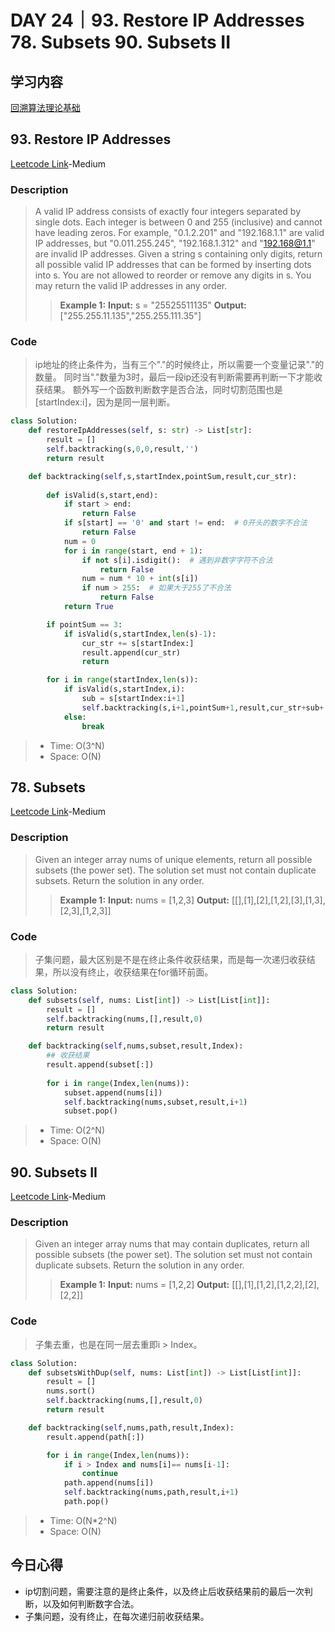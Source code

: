 # DAY 24｜93. Restore IP Addresses 78. Subsets 90. Subsets II
## 学习内容
[回溯算法理论基础](https://programmercarl.com/%E5%9B%9E%E6%BA%AF%E7%AE%97%E6%B3%95%E7%90%86%E8%AE%BA%E5%9F%BA%E7%A1%80.html)
## 93. Restore IP Addresses
[Leetcode Link](https://leetcode.cn/problems/restore-ip-addresses/description/)-Medium
### Description
>A valid IP address consists of exactly four integers separated by single dots. Each integer is between 0 and 255 (inclusive) and cannot have leading zeros.
>For example, "0.1.2.201" and "192.168.1.1" are valid IP addresses, but "0.011.255.245", "192.168.1.312" and "192.168@1.1" are invalid IP addresses.
>Given a string s containing only digits, return all possible valid IP addresses that can be formed by inserting dots into s.
> You are not allowed to reorder or remove any digits in s. You may return the valid IP addresses in any order.
>>**Example 1:**
>>**Input:**
>>s = "25525511135"
>>**Output:**
>>["255.255.11.135","255.255.111.35"]
### Code
>ip地址的终止条件为，当有三个"."的时候终止，所以需要一个变量记录"."的数量。
>同时当"."数量为3时，最后一段ip还没有判断需要再判断一下才能收获结果。
>额外写一个函数判断数字是否合法，同时切割范围也是[startIndex:i]，因为是同一层判断。
```python
class Solution:
    def restoreIpAddresses(self, s: str) -> List[str]:
        result = []
        self.backtracking(s,0,0,result,'')
        return result

    def backtracking(self,s,startIndex,pointSum,result,cur_str):
        
        def isValid(s,start,end):
            if start > end:
                return False
            if s[start] == '0' and start != end:  # 0开头的数字不合法
                return False
            num = 0
            for i in range(start, end + 1):
                if not s[i].isdigit():  # 遇到非数字字符不合法
                    return False
                num = num * 10 + int(s[i])
                if num > 255:  # 如果大于255了不合法
                    return False
            return True

        if pointSum == 3:
            if isValid(s,startIndex,len(s)-1):
                cur_str += s[startIndex:]
                result.append(cur_str)
                return

        for i in range(startIndex,len(s)):
            if isValid(s,startIndex,i):
                sub = s[startIndex:i+1]
                self.backtracking(s,i+1,pointSum+1,result,cur_str+sub+'.')
            else:
                break
```
> - Time: O(3^N)
> - Space: O(N)
## 78. Subsets
[Leetcode Link](https://leetcode.cn/problems/subsets/description/)-Medium
### Description
>Given an integer array nums of unique elements, return all possible subsets (the power set).
>The solution set must not contain duplicate subsets. Return the solution in any order.
>>**Example 1:**
>>**Input:**
>>nums = [1,2,3]
>>**Output:**
>>[[],[1],[2],[1,2],[3],[1,3],[2,3],[1,2,3]]
### Code
>子集问题，最大区别是不是在终止条件收获结果，而是每一次递归收获结果，所以没有终止，收获结果在for循环前面。
```python
class Solution:
    def subsets(self, nums: List[int]) -> List[List[int]]:
        result = []
        self.backtracking(nums,[],result,0)
        return result

    def backtracking(self,nums,subset,result,Index):
        ## 收获结果
        result.append(subset[:])
        
        for i in range(Index,len(nums)):
            subset.append(nums[i])
            self.backtracking(nums,subset,result,i+1)
            subset.pop()
```
> - Time: O(2^N)
> - Space: O(N)
## 90. Subsets II
[Leetcode Link](https://leetcode.cn/problems/subsets-ii/description/)-Medium
### Description
>Given an integer array nums that may contain duplicates, return all possible subsets (the power set).
>The solution set must not contain duplicate subsets. Return the solution in any order.
>>**Example 1:**
>>**Input:**
>>nums = [1,2,2]
>>**Output:**
>>[[],[1],[1,2],[1,2,2],[2],[2,2]]
### Code
>子集去重，也是在同一层去重即i > Index。
```python
class Solution:
    def subsetsWithDup(self, nums: List[int]) -> List[List[int]]:
        result = []
        nums.sort()
        self.backtracking(nums,[],result,0)
        return result

    def backtracking(self,nums,path,result,Index):
        result.append(path[:])

        for i in range(Index,len(nums)):
            if i > Index and nums[i]== nums[i-1]:
                continue
            path.append(nums[i])
            self.backtracking(nums,path,result,i+1)
            path.pop()
```
> - Time: O(N*2^N)
> - Space: O(N)
## 今日心得
- ip切割问题，需要注意的是终止条件，以及终止后收获结果前的最后一次判断，以及如何判断数字合法。
- 子集问题，没有终止，在每次递归前收获结果。
